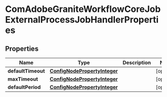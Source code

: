 
# ComAdobeGraniteWorkflowCoreJobExternalProcessJobHandlerProperties

## Properties
Name | Type | Description | Notes
------------ | ------------- | ------------- | -------------
**defaultTimeout** | [**ConfigNodePropertyInteger**](ConfigNodePropertyInteger.md) |  |  [optional]
**maxTimeout** | [**ConfigNodePropertyInteger**](ConfigNodePropertyInteger.md) |  |  [optional]
**defaultPeriod** | [**ConfigNodePropertyInteger**](ConfigNodePropertyInteger.md) |  |  [optional]



